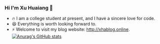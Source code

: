 ### Hi I'm Xu Huaiang 👋
- 🔥 I am a college student at present, and I have a sincere love for code.
- 😆 Everything is worth looking forward to. 
- ⚡ Welcome to visit my blog website: http://xhablog.online.
[![Anurag's GitHub stats](https://github-readme-stats.vercel.app/api?username=sunwebgo)](https://github.com/anuraghazra/github-readme-stats)
